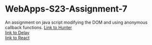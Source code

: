 # WebApps-S23-Assignment-7
An assignment on java script modifying the DOM and using anonymous callback functions.
[Link to Hunter](https://44-563-web-apps-s23.github.io/44563-webapps-s23-assignment7-Prashanthi296/hunter.html) 
<br>
[link to Delay](https://44-563-web-apps-s23.github.io/44563-webapps-s23-assignment7-Prashanthi296/delayq.html)
<br>
[link to React](https://44-563-web-apps-s23.github.io/44563-webapps-s23-assignment7-Prashanthi296/react.html)


